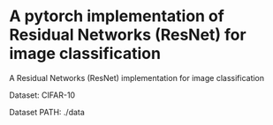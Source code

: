 # A pytorch implementation of Residual Networks (ResNet) for image classification
A Residual Networks (ResNet) implementation for image classification

Dataset: CIFAR-10 

Dataset PATH: ./data
